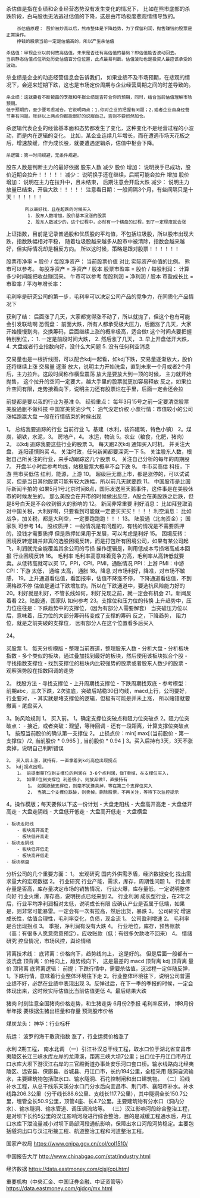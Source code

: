 


杀估值是指在业绩和企业经营态势没有发生变化的情况下，
    比如在熊市底部的杀跌阶段，白马股也无法逃过估值的下降，这是由市场极度悲观情绪导致的。

        杀估值原理： 股价被炒高以后，熊市整体是下降趋势，为了保留利润，抛售赚钱的股票是正常操作。
        挣钱的股票当前一定是估值高的，所以产生杀估值

    杀估值：审视企业以前何故高估值，未来是否还有高估值的基础？即估值能否波动回去。
    当前静态估值点位所处历史估值百分位位置，此点最易判断。估值波动也是投资人最应该承受的波动。


杀业绩是企业的动态经营信息会告诉我们，
    如果业绩不及市场预期，在悲观的情况下，会迎来短期下跌，这也是市场定价周期与企业经营周期之间的时差导致的。


    杀业绩：这就要看不断披露的季报和年报业绩是否符合你的预期，同时，结合当前估值理解市场预期。
    低于预期的，至少要考虑减仓。它说明两点：1.你对企业的把握有问题；2.或者企业自身经营节奏有问题。除非以上两点你都能很好的说服自己，否则不要贸然加仓。


杀逻辑代表企业的经营基本面和态势都发生了变化，这种变化不是经营过程的小波动，而是内在逻辑的变化。
    比如，某企业连续几年增长，而在遭遇市场天花板之后，增速放缓，作为成长股，就要遭遇逻辑杀，估值中枢会下降。


    杀逻辑：第一时间规避，无条件规避。





股东人数是判断主力的最好依据
股东人数     减少
                股价     增加：  说明换手已成功，股价近期会拉升！！！！！
                        减少：  说明换手还在继续，后期可能会拉升
           增加
                股价     增加：  说明在主力在拉升中，且未结束， 后期注意会开启大跌
                        减少：  说明主力放量已结束，开启大跌！！！！！
           注意看日期：一般间隔3个月，有些间隔只是十天！！！！！！

           所以最好找，且在超跌的时候买入
            1. 股东人数增加，股价基本没涨的股票
            2. 股东人数减少的，这个过程中，必然有一个横盘的过程，到了一定程度就会涨



上证指数，目前是记录普通股和优质股的平均值，不包括垃圾股，所以股市出现大跌，指数跌幅相对平稳，
            随着垃圾股越来越多从股市中被清除，指数会越来越好，但实际情况却是相反方向。
            所以这时候，策略是跟对股票！！！！！！


股票市净率 = 股价 / 每股净资产： 当前股票价值 对比 实际资产价值的比例。 熊市可以参考。
    每股净资产 = 净资产 / 股本
股票市盈率 = 股价 / 每股利润： 计算多少时间能把收益赚回来。 牛市可以参考
    每股利润 = 净利润 / 股本
市盈成长比 = 市盈率 / 平均年增长率：

毛利率是研究公司的第一步，毛利率可以决定公司产品的竞争力，在同质化产品情况下


获利了结： 后面涨了几天，大家都觉得涨不动了，所以就抛了，但这个也有可能会引发联动啊
恐慌盘： 前面大跌，所有人都承受极大压力，后面涨了几天，大家开始慢慢割肉，交换筹码，后面继续上涨的概率极高，适合做t
        这个时间点要把握特别到位，：
            1. 一定是前段时间大跌，
            2. 然后涨了几天，
            3. 早上开盘低开大跌，
            4. 大盘或者行业指数向好，没什么大问题
            5. 没有任何利空消息

交易量也是一根折线图，可以配合kdj一起看，如kdj下跌，交易量逐渐放大，股价还将继续上涨
    交易量 逐渐 放大，说明主力开始洗盘，直到未来一个月或者2个月后，主力拉升。这段时间称作横盘震荡
    放大是要放大到一顶的时候，
    主力就开始抛售，
    这个拉升的空间一定要大，越大手里的股票就更加容易释放
                反之，如果拉升空间有限，走势接着向下，说明主力还有股票烂在手里，后面一定会还会拉

前提都是要以我的行业为基准
0。 经验重点：
    每年3月15号之前一定要清空股票
    美股通胀不做科技
    中国富美贫油少气： 油气没定价权
    小票行情：市值较小的公司 涨幅跑赢大盘
        一般在行情结束的时候出现

1。  总结我要追踪的行业
    当前行业 1。基建（水利，装饰建筑，特色小镇） 2。煤炭，钢铁，水泥，3。 房地产，4。 水运，物流  5。农业（粮食，化肥，猪肉）
2。  以kdj 追踪我要这些行业的股票
3。  每天跑2次kdj 通知买入时机， 并关注大盘， 连阳谨慎购买
4。  关注时政，任何新闻都要深究一下
5。  关注股东人数，根据自己所关注的行业，来手动跟踪这几个股票
6。  关注自己分析的每年的周期股
7。  开盘半小时后参考均线，站稳股票大概率不会下跌
9。  牛市买高估
        科技，下游
     熊市买低估
        红利，能源，上游
10。 超级巨无霸上市，都是涨停的，可以试试买，但是当日其他股票可能有较大跌幅，所以前几天就要跑
11。 中国股市是比国际新闻半拍的
        如果5月1号北京时间8点，国际发送黑天鹅事件，这件事是在美股休市的时候发生的。
        那么美股会在开市的时候做出反应，A股会在美股跌之后跌，但是8号白天是不会收到很大的影响的
12。 新闻非常重要
        利好消息： 比如拜登取消对中国关税，大利好啊，只要看到可能就一定要买买买！！！！
        利空消息： 比如战争，加关税，都是大利空，一定要跑跑跑！！！
13。 陆股通（北向资金）； 国家队 可参考
14。 股权质押：
        一般情况是有问题的，有钱的情况是不需要质押的，没钱才需要质押
            但是质押如果用于发展，可以考虑是利好
15。 困境反转：
        困境反转逻辑并非真的选股困境反转，而是打包所有困境公司，如果有某公司起飞，利润就完全能覆盖其余公司的亏损
        操作逻辑是，利用低成本亏损堵高成本回报
        行业困境反转
16。 毛利率
        毛利率高意味着竞争力高，毛利率从高转低就要卖。从低转高就可以买
17。PPI，CPI，PMI，通胀情况
    PPI：上游
    PMI：中游
    CPI：下游
        太低， 通缩
        太高， 通胀
18。降息 对市场利好，降准，对市场不敏感，
19。上升通道看估值，看回报率，估值不降涨不停，
    下降通道看估值，不到满格跌不停
    估值是通过下跌增加的。所以在下跌通道中，要选抗风险能力好的
20。利好就是利好，不管长线如何，利好兑现之前，就一定会有机会
21。新闻反着看
22。陆股通，国家队 如何参考
23。支撑位和压力位的转换
    上升趋势中，压力位往往是：下跌趋势中的支撑位，（因为有部分人需要解套）
            当突破压力位以后，意味着，压力位的大部分筹码转变成了支撑的筹码
    反之，下降趋势， 阻力位，就是之前突破的支撑位，
            因有部分人在这个位置看多后买入
    
24。



买股票
1。 每天分析模版
    - 整理当前赛道，整理股东人数
    - 分析大盘
    - 分析板块指数
       - 多个类似的板块，通过叠加找到最好的板块，然后使用该板块拟合个股
       - 寻找指数支撑位
    - 找到支撑位的板块内比较强势的股票或者股东人数少的股票
       - 观察强势股在指数回调的走势
       

2。 找股方法
    - 寻找支撑位
        - 上升周期找支撑位
        - 下跌周期找双底
            - 参考模型： 前期abc，三次下跌，2次驻底，突破后站稳30日均线，macd上行，公司要好，行业要对，
            - 其实就是堵支撑位的逻辑，但极有可能是并未上涨， 所以赌错就要撤离
    - 尾盘买入

3。防风险规则
    1。 买入前。
        1。确定支撑位突破点和阻力位突破点
        2。阻力位突破点：
            - 接近，或者突破：观望，等待回调
            - 还有一段距离，计算支撑位突破点
                1。 按照当前股价的确认第一支撑位
                2。 止损点价：min[ max[（当前股价 - 第一支撑位）/2, 当前股价 * 0.965 ] , 当前股价 * 0.94 ] 
        3。买入后持有3天，3天不涨卖掉，说明自己判断错误
            
    2。 买入后上涨，就持有，一直拿着到kdj高位出现拐点
    3。 kdj拐点出现，
        1。 前提衡量T位到支撑位的利润在 3-6个点利润，做T卖掉，在支撑位买入，
        2。 如果T位到支撑位 利差很小，则放弃做T，直接持有
            1。 如果跌破支撑位，则毫不犹豫卖掉，等在第二个支撑位买入
            2， 当第二个支撑位跌破，则卖掉，删除股票，不再关注，等待下次监控提示

4。操作模版；每天要做以下这一份计划
    - 大盘走阳线
        - 大盘高开高走
        - 大盘低开高走
    - 大盘走阴线
        - 大盘低开低走
        - 大盘高开低走
    - 大盘横盘
    
    - 板块走阳线
        - 板块高开高走
        - 板块低开高走
    - 板块走阴线
        - 板块低开低走
        - 板块高开低走
    - 板块横盘

分析公司的几个重要方面：
    1。 宏观研究
        国内外供需矛盾，经济数据变化
            找出需求量大的宏观数据
    2。 行业研究
        行业产能，需求，库存，周期性问题
            1。 行业库存量是否高，库存量决定市场的销售情况，
                行业火爆，库存量低，一定说明整体向好
                行业火爆，库存高，说明拐点已经来到
            2。 行业利润
                成长型行业，在2年之后，行业平均净利润相对太低，说明成长有限
                    应确认产业是否属于低端，如果是，则非常可能暴雷。一定会有一次有拉高，然后出货，暴跌
    3。 公司研究
        增速成长性，估值合理性，毛利率变化，负债，现金流
            1。 公司盈利增速
            2。 毛利率是否出现拐点
            3。 季报，净利润有没有大跌
            4。 行业地位，库存，预售账款（高：有很多人愿意愿意预定），应收账款（低：有很多欠款收不回来）
    4。 情绪研究
        控盘情况，市场风控，舆论情绪

背离技术线：
    底背离：价格向下，趋势线向上， 这是好的。 但是后面一般都有一波洗盘
    顶背离：价格向上，趋势线向下， 这是最差的
        macd 顶背离
        kdj 顶背离
        量价 顶背离
    底背离逻辑：
        前提；下跌行情中，需要杀估值，这过程一定伴随反弹，
        1。下跌行情，意味着行业整体环境往下走
        2。行业整体环境往下，说明公司普遍业绩不好，必然在业绩中表现出现
        3。反弹过后，在下一季的季报的时候，一定会体现出来，这时候实际估值比当前估值更低
        4。最后结果大跌

猪肉
    时刻注意全国猪肉价格走势，和生猪走势
    6月份2季报 毛利率反转， 博8月份半年报
    要根据生猪出栏量和存量 预测股市价格

煤炭龙头：
    神华：行业标杆

航运：
    波罗的海干散货指数
        涨了，行业运费价格涨了


水利 2期工程， 南水北调
（一）引江补汉总干线工程，取水口位于湖北省宜昌市夷陵区长江三峡水库左岸的龙潭溪，距离三峡大坝7公里；出口位于丹江口市丹江口水库大坝下游汉江右岸的三官殿街道办事处安乐河口套口桥。输水线路向北经夷陵区、远安县、保康县、谷城县、丹江口市，长约194公里，全程采用 隧洞自流输水，主要建筑物包括取水口、输水隧洞、石花控制闸和出口建筑物。
（二）沿线补水工程，从总干线乐天溪分水口门分水后向宜昌市、荆门市、襄阳市补水。补水线路206.3公里（分干线长88.6公里、支线长117.7公里），其中隧洞全长150.7公里，埋管全长50.9公里，顶管4座、长4.7公里。主要建筑物有分水口（洞内分水）、输水隧洞、输水管道、调压调流站等。
（三）汉江影响河段综合整治工程，是对坝下长约5公里的汉江影响河段进行综合整治，目的是减缓工程通水后，丹江口水库下泄流量减小对坝下局部河段通航影响，保障出水口河段河势稳定。主要包括隧洞出口与汉江衔接工程、航道整治工程和河道整治工程。






国家产权局
https://www.cnipa.gov.cn/col/col1510/


中国报告大厅
http://www.chinabgao.com/stat/industry.html


经济数据
https://data.eastmoney.com/cjsj/cpi.html


重要机构（中央汇金、中国证券金融、中证资管等）
https://data.eastmoney.com/gjdcg/mx.html